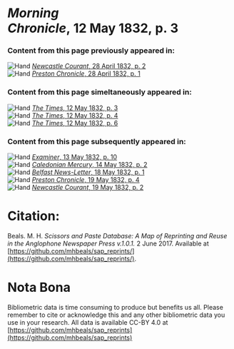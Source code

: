 # *Morning Chronicle*, 12 May 1832, p. 3  
  
### Content from this page previously appeared in:  
![Hand](http://scissorsandpaste.net/wp-content/uploads/2017/06/smallhandpointer.png) [*Newcastle Courant*, 28 April 1832, p. 2](https://mhbeals.github.io/sap_html/Newcastle-Courant/Newcastle-Courant-28-April-1832-p-2)  
![Hand](http://scissorsandpaste.net/wp-content/uploads/2017/06/smallhandpointer.png) [*Preston Chronicle*, 28 April 1832, p. 1](https://mhbeals.github.io/sap_html/Preston-Chronicle/Preston-Chronicle-28-April-1832-p-1)  
  
### Content from this page simeltaneously appeared in:  
![Hand](http://scissorsandpaste.net/wp-content/uploads/2017/06/smallhandpointer.png) [*The Times*, 12 May 1832, p. 3](https://mhbeals.github.io/sap_html/The-Times/The-Times-12-May-1832-p-3)  
![Hand](http://scissorsandpaste.net/wp-content/uploads/2017/06/smallhandpointer.png) [*The Times*, 12 May 1832, p. 4](https://mhbeals.github.io/sap_html/The-Times/The-Times-12-May-1832-p-4)  
![Hand](http://scissorsandpaste.net/wp-content/uploads/2017/06/smallhandpointer.png) [*The Times*, 12 May 1832, p. 6](https://mhbeals.github.io/sap_html/The-Times/The-Times-12-May-1832-p-6)  
  
### Content from this page subsequently appeared in:  
![Hand](http://scissorsandpaste.net/wp-content/uploads/2017/06/smallhandpointer.png) [*Examiner*, 13 May 1832, p. 10](https://mhbeals.github.io/sap_html/Examiner/Examiner-13-May-1832-p-10)  
![Hand](http://scissorsandpaste.net/wp-content/uploads/2017/06/smallhandpointer.png) [*Caledonian Mercury*, 14 May 1832, p. 2](https://mhbeals.github.io/sap_html/Caledonian-Mercury/Caledonian-Mercury-14-May-1832-p-2)  
![Hand](http://scissorsandpaste.net/wp-content/uploads/2017/06/smallhandpointer.png) [*Belfast News-Letter*, 18 May 1832, p. 1](https://mhbeals.github.io/sap_html/Belfast-News-Letter/Belfast-News-Letter-18-May-1832-p-1)  
![Hand](http://scissorsandpaste.net/wp-content/uploads/2017/06/smallhandpointer.png) [*Preston Chronicle*, 19 May 1832, p. 4](https://mhbeals.github.io/sap_html/Preston-Chronicle/Preston-Chronicle-19-May-1832-p-4)  
![Hand](http://scissorsandpaste.net/wp-content/uploads/2017/06/smallhandpointer.png) [*Newcastle Courant*, 19 May 1832, p. 2](https://mhbeals.github.io/sap_html/Newcastle-Courant/Newcastle-Courant-19-May-1832-p-2)  


# Citation: 

Beals. M. H. *Scissors and Paste Database: A Map of Reprinting and Reuse in the Anglophone Newspaper Press v.1.0.1.* 2 June 2017. Available at [https://github.com/mhbeals/sap_reprints/](https://github.com/mhbeals/sap_reprints/). 

# Nota Bona

Bibliometric data is time consuming to produce but benefits us all. Please remember to cite or acknowledge this and any other bibliometric data you use in your research. All data is available CC-BY 4.0 at [https://github.com/mhbeals/sap_reprints](https://github.com/mhbeals/sap_reprints)